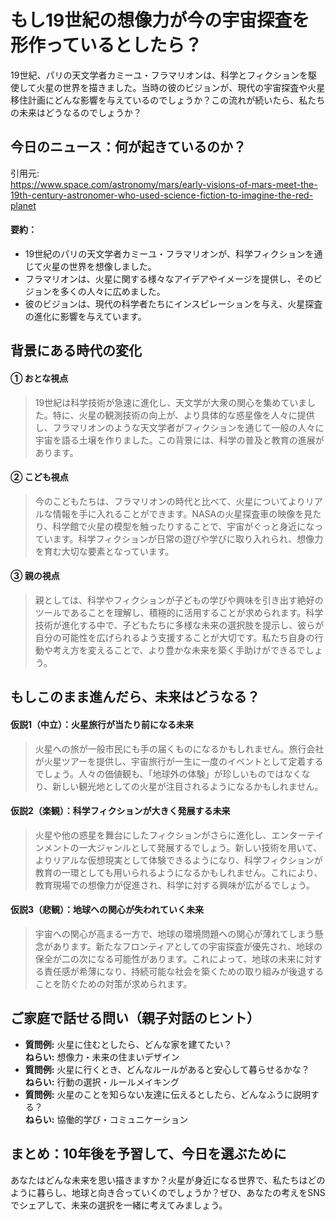 # もし19世紀の想像力が今の宇宙探査を形作っているとしたら？

19世紀、パリの天文学者カミーユ・フラマリオンは、科学とフィクションを駆使して火星の世界を描きました。当時の彼のビジョンが、現代の宇宙探査や火星移住計画にどんな影響を与えているのでしょうか？この流れが続いたら、私たちの未来はどうなるのでしょうか？

## 今日のニュース：何が起きているのか？
引用元:  
https://www.space.com/astronomy/mars/early-visions-of-mars-meet-the-19th-century-astronomer-who-used-science-fiction-to-imagine-the-red-planet

#### 要約：
- 19世紀のパリの天文学者カミーユ・フラマリオンが、科学フィクションを通じて火星の世界を想像しました。
- フラマリオンは、火星に関する様々なアイデアやイメージを提供し、そのビジョンを多くの人々に広めました。
- 彼のビジョンは、現代の科学者たちにインスピレーションを与え、火星探査の進化に影響を与えています。

## 背景にある時代の変化

#### ① おとな視点
> 19世紀は科学技術が急速に進化し、天文学が大衆の関心を集めていました。特に、火星の観測技術の向上が、より具体的な惑星像を人々に提供し、フラマリオンのような天文学者がフィクションを通じて一般の人々に宇宙を語る土壌を作りました。この背景には、科学の普及と教育の進展があります。

#### ② こども視点
> 今のこどもたちは、フラマリオンの時代と比べて、火星についてよりリアルな情報を手に入れることができます。NASAの火星探査車の映像を見たり、科学館で火星の模型を触ったりすることで、宇宙がぐっと身近になっています。科学フィクションが日常の遊びや学びに取り入れられ、想像力を育む大切な要素となっています。

#### ③ 親の視点
> 親としては、科学やフィクションが子どもの学びや興味を引き出す絶好のツールであることを理解し、積極的に活用することが求められます。科学技術が進化する中で、子どもたちに多様な未来の選択肢を提示し、彼らが自分の可能性を広げられるよう支援することが大切です。私たち自身の行動や考え方を変えることで、より豊かな未来を築く手助けができるでしょう。

## もしこのまま進んだら、未来はどうなる？

#### 仮説1（中立）：火星旅行が当たり前になる未来  
> 火星への旅が一般市民にも手の届くものになるかもしれません。旅行会社が火星ツアーを提供し、宇宙旅行が一生に一度のイベントとして定着するでしょう。人々の価値観も、「地球外の体験」が珍しいものではなくなり、新しい観光地としての火星が注目されるようになるかもしれません。

#### 仮説2（楽観）：科学フィクションが大きく発展する未来  
> 火星や他の惑星を舞台にしたフィクションがさらに進化し、エンターテインメントの一大ジャンルとして発展するでしょう。新しい技術を用いて、よりリアルな仮想現実として体験できるようになり、科学フィクションが教育の一環としても用いられるようになるかもしれません。これにより、教育現場での想像力が促進され、科学に対する興味が広がるでしょう。

#### 仮説3（悲観）：地球への関心が失われていく未来  
> 宇宙への関心が高まる一方で、地球の環境問題への関心が薄れてしまう懸念があります。新たなフロンティアとしての宇宙探査が優先され、地球の保全が二の次になる可能性があります。これによって、地球の未来に対する責任感が希薄になり、持続可能な社会を築くための取り組みが後退することを防ぐための対策が求められます。

## ご家庭で話せる問い（親子対話のヒント）

- **質問例:** 火星に住むとしたら、どんな家を建てたい？  
  **ねらい:** 想像力・未来の住まいデザイン  
- **質問例:** 火星に行くとき、どんなルールがあると安心して暮らせるかな？  
  **ねらい:** 行動の選択・ルールメイキング  
- **質問例:** 火星のことを知らない友達に伝えるとしたら、どんなふうに説明する？  
  **ねらい:** 協働的学び・コミュニケーション

## まとめ：10年後を予習して、今日を選ぶために
あなたはどんな未来を思い描きますか？火星が身近になる世界で、私たちはどのように暮らし、地球と向き合っていくのでしょうか？ぜひ、あなたの考えをSNSでシェアして、未来の選択を一緒に考えてみましょう。